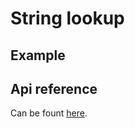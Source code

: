 # String lookup


## Example

## Api reference

Can be fount [here](/generated/classes/_index_d_._tsk_js_.tsk.html#search).
